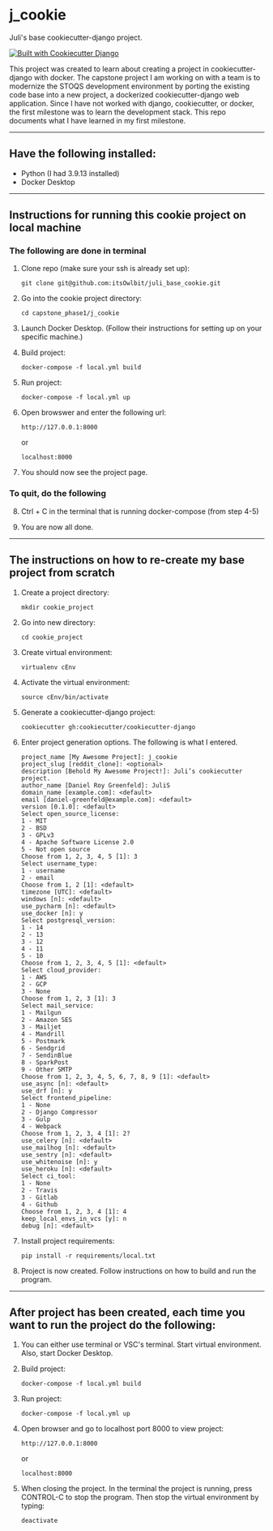 # j_cookie

Juli's base cookiecutter-django project.

[![Built with Cookiecutter Django](https://img.shields.io/badge/built%20with-Cookiecutter%20Django-ff69b4.svg?logo=cookiecutter)](https://github.com/cookiecutter/cookiecutter-django/)

This project was created to learn about creating a project in cookiecutter-django with docker.  The capstone project I am working on with a team is to modernize the STOQS development environment by porting the existing code base into a new project, a dockerized cookiecutter-django web application.  Since I have not worked with django, cookiecutter, or docker, the first milestone was to learn the development stack.  This repo documents what I have learned in my first milestone.

---

## Have the following installed:
* Python (I had 3.9.13 installed)
* Docker Desktop

---

## Instructions for running this cookie project on local machine

### The following are done in terminal

1. Clone repo (make sure your ssh is already set up):

      ```
      git clone git@github.com:itsOwlbit/juli_base_cookie.git
      ```

2. Go into the cookie project directory:

      ```
      cd capstone_phase1/j_cookie
      ```

3. Launch Docker Desktop.  (Follow their instructions for setting up on your specific machine.)
4. Build project:

      ```
      docker-compose -f local.yml build
      ```

5. Run project:

      ```
      docker-compose -f local.yml up
      ```

6. Open browswer and enter the following url:

      ```
      http://127.0.0.1:8000
      ```

      or

      ```
      localhost:8000
      ```

7. You should now see the project page.

### To quit, do the following

8. Ctrl + C in the terminal that is running docker-compose (from step 4-5)
      
9. You are now all done.

---

## The instructions on how to re-create my base project from scratch


1. Create a project directory:

      ```
      mkdir cookie_project
      ```

2. Go into new directory:

      ```
      cd cookie_project
      ```

3. Create virtual environment:

      ```
      virtualenv cEnv
      ```

4. Activate the virtual environment:

      ```
      source cEnv/bin/activate
      ```

5. Generate a cookiecutter-django project:

      ```
      cookiecutter gh:cookiecutter/cookiecutter-django
      ```

6. Enter project generation options.  The following is what I entered.

      ```
      project_name [My Awesome Project]: j_cookie
      project_slug [reddit_clone]: <optional>
      description [Behold My Awesome Project!]: Juli’s cookiecutter project.
      author_name [Daniel Roy Greenfeld]: JuliS
      domain_name [example.com]: <default>
      email [daniel-greenfeld@example.com]: <default>
      version [0.1.0]: <default>
      Select open_source_license:
      1 - MIT
      2 - BSD
      3 - GPLv3
      4 - Apache Software License 2.0
      5 - Not open source
      Choose from 1, 2, 3, 4, 5 [1]: 3
      Select username_type:
      1 - username
      2 - email
      Choose from 1, 2 [1]: <default>
      timezone [UTC]: <default>
      windows [n]: <default>
      use_pycharm [n]: <default>
      use_docker [n]: y
      Select postgresql_version:
      1 - 14
      2 - 13
      3 - 12
      4 - 11
      5 - 10
      Choose from 1, 2, 3, 4, 5 [1]: <default>
      Select cloud_provider:
      1 - AWS
      2 - GCP
      3 - None
      Choose from 1, 2, 3 [1]: 3
      Select mail_service:
      1 - Mailgun
      2 - Amazon SES
      3 - Mailjet
      4 - Mandrill
      5 - Postmark
      6 - Sendgrid
      7 - SendinBlue
      8 - SparkPost
      9 - Other SMTP
      Choose from 1, 2, 3, 4, 5, 6, 7, 8, 9 [1]: <default>
      use_async [n]: <default>
      use_drf [n]: y
      Select frontend_pipeline:
      1 - None
      2 - Django Compressor
      3 - Gulp
      4 - Webpack
      Choose from 1, 2, 3, 4 [1]: 2?
      use_celery [n]: <default>
      use_mailhog [n]: <default>
      use_sentry [n]: <default>
      use_whitenoise [n]: y
      use_heroku [n]: <default>
      Select ci_tool:
      1 - None
      2 - Travis
      3 - Gitlab
      4 - Github
      Choose from 1, 2, 3, 4 [1]: 4
      keep_local_envs_in_vcs [y]: n
      debug [n]: <default>
      ```

8. Install project requirements:

      ```
      pip install -r requirements/local.txt
      ```

9. Project is now created.  Follow instructions on how to build and run the program.

---


## After project has been created, each time you want to run the project do the following:

1. You can either use terminal or VSC's terminal.  Start virtual environment.  Also, start Docker Desktop.

2. Build project:

      ```
      docker-compose -f local.yml build
      ```

3. Run project:

      ```
      docker-compose -f local.yml up
      ```

4. Open browser and go to localhost port 8000 to view project:

      ```
      http://127.0.0.1:8000
      ```

      or

      ```
      localhost:8000
      ```

5. When closing the project.  In the terminal the project is running, press CONTROL-C to stop the program.  Then stop the virtual environment by typing:

      ```
      deactivate
      ```


